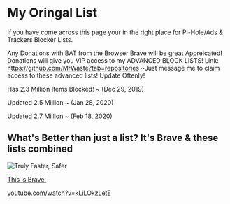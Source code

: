 # My Oringal List

If you have come across this page your in the right place for Pi-Hole/Ads & Trackers Blocker Lists.

Any Donations with BAT from the Browser Brave will be great Appreicated! Donations will give you VIP access to my ADVANCED BLOCK LISTS!
Link: https://github.com/MrWaste?tab=repositories
~Just message me to claim access to these advanced lists!
Update Oftenly!
<p>
Has 2.3 Million Items Blocked! ~ (Dec 29, 2019)
  </p>
<p>
Updated 2.5 Million ~ (Jan 28, 2020)
  </p>
<p>
Updated 2.7 Million ~ (Feb 18, 2020)
  </p>
  
## What's Better than just a list? It's Brave & these lists combined

![Truly Faster, Safer](https://github.com/underling3311/Malwarebytes-hpHosts-Full-Lists/blob/master/Gif/Brave%20Browser%20Speed%20Comparison%202019.gif)

<a href="https://brave.com/">This is Brave:</a> 
<p>
<a href="https://www.youtube.com/watch?v=kLiLOkzLetE/">youtube.com/watch?v=kLiLOkzLetE</a>
</p>





